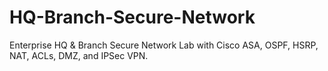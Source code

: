 # HQ-Branch-Secure-Network
Enterprise HQ &amp; Branch Secure Network Lab with Cisco ASA, OSPF, HSRP, NAT, ACLs, DMZ, and IPSec VPN.
